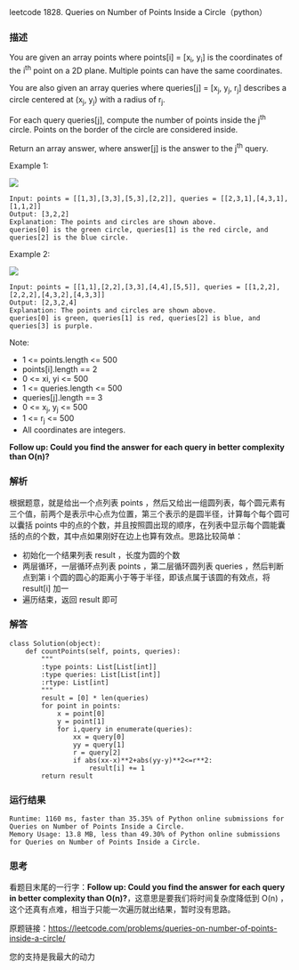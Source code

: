 leetcode  1828. Queries on Number of Points Inside a Circle（python）

### 描述



You are given an array points where points[i] = [x<sub>i</sub>, y<sub>i</sub>] is the coordinates of the i<sup>th</sup> point on a 2D plane. Multiple points can have the same coordinates.

You are also given an array queries where queries[j] = [x<sub>j</sub>, y<sub>j</sub>, r<sub>j</sub>] describes a circle centered at (x<sub>j</sub>, y<sub>j</sub>) with a radius of r<sub>j</sub>.

For each query queries[j], compute the number of points inside the j<sup>th</sup> circle. Points on the border of the circle are considered inside.

Return an array answer, where answer[j] is the answer to the j<sup>th</sup> query.

Example 1:

![](https://assets.leetcode.com/uploads/2021/03/25/chrome_2021-03-25_22-34-16.png)

	Input: points = [[1,3],[3,3],[5,3],[2,2]], queries = [[2,3,1],[4,3,1],[1,1,2]]
	Output: [3,2,2]
	Explanation: The points and circles are shown above.
	queries[0] is the green circle, queries[1] is the red circle, and queries[2] is the blue circle.
	
Example 2:

![](https://assets.leetcode.com/uploads/2021/03/25/chrome_2021-03-25_22-42-07.png)

	Input: points = [[1,1],[2,2],[3,3],[4,4],[5,5]], queries = [[1,2,2],[2,2,2],[4,3,2],[4,3,3]]
	Output: [2,3,2,4]
	Explanation: The points and circles are shown above.
	queries[0] is green, queries[1] is red, queries[2] is blue, and queries[3] is purple.




Note:

* 1 <= points.length <= 500
* points[i].length == 2
* 0 <= x​​​​​​i, y​​​​​​i <= 500
* 1 <= queries.length <= 500
* queries[j].length == 3
* 0 <= x<sub>j</sub>, y<sub>j</sub> <= 500
* 1 <= r<sub>j</sub> <= 500
* All coordinates are integers.

**Follow up: Could you find the answer for each query in better complexity than O(n)?**

### 解析

根据题意，就是给出一个点列表 points ，然后又给出一组圆列表，每个圆元素有三个值，前两个是表示中心点为位置，第三个表示的是圆半径，计算每个每个圆可以囊括 points 中的点的个数，并且按照圆出现的顺序，在列表中显示每个圆能囊括的点的个数，其中点如果刚好在边上也算有效点。思路比较简单：

* 初始化一个结果列表 result ，长度为圆的个数
* 两层循环，一层循环点列表 points ，第二层循环圆列表 queries ，然后判断点到第 i 个圆的圆心的距离小于等于半径，即该点属于该圆的有效点，将 result[i] 加一
* 遍历结束，返回 result 即可





### 解答
				

	class Solution(object):
	    def countPoints(self, points, queries):
	        """
	        :type points: List[List[int]]
	        :type queries: List[List[int]]
	        :rtype: List[int]
	        """
	        result = [0] * len(queries)
	        for point in points:
	            x = point[0]
	            y = point[1]
	            for i,query in enumerate(queries):
	                xx = query[0]
	                yy = query[1]
	                r = query[2]
	                if abs(xx-x)**2+abs(yy-y)**2<=r**2:
	                    result[i] += 1
	        return result
            	      
			
### 运行结果


	Runtime: 1160 ms, faster than 35.35% of Python online submissions for Queries on Number of Points Inside a Circle.
	Memory Usage: 13.8 MB, less than 49.30% of Python online submissions for Queries on Number of Points Inside a Circle.


### 思考
看题目末尾的一行字：**Follow up: Could you find the answer for each query in better complexity than O(n)?**，这意思是要我们将时间复杂度降低到 O(n) ，这个还真有点难，相当于只能一次遍历就出结果，暂时没有思路。

原题链接：https://leetcode.com/problems/queries-on-number-of-points-inside-a-circle/



您的支持是我最大的动力
